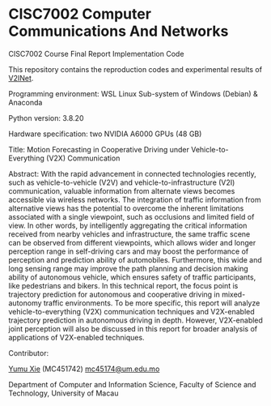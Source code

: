 # CISC7002 Computer Communications And Networks
CISC7002 Course Final Report Implementation Code

This repository contains the reproduction codes and experimental results of [V2INet](https://github.com/xichennn/V2I_trajectory_prediction).

Programming environment: WSL Linux Sub-system of Windows (Debian) & Anaconda

Python version: 3.8.20

Hardware specification: two NVIDIA A6000 GPUs (48 GB)

Title: Motion Forecasting in Cooperative Driving under Vehicle-to-Everything (V2X) Communication

Abstract: With the rapid advancement in connected technologies recently, such as vehicle-to-vehicle (V2V) and vehicle-to-infrastructure (V2I) communication, valuable information from alternate views becomes accessible via wireless networks. The integration of traffic information from alternative views has the potential to overcome the inherent limitations associated with a single viewpoint, such as occlusions and limited field of view. In other words, by intelligently aggregating the critical information received from nearby vehicles and infrastructure, the same traffic scene can be observed from different viewpoints, which allows wider and longer perception range in self-driving cars and may boost the performance of perception and prediction ability of automobiles. Furthermore, this wide and long sensing range may improve the path planning and decision making ability of autonomous vehicle, which ensures safety of traffic participants, like pedestrians and bikers. In this technical report, the focus point is trajectory prediction for autonomous and cooperative driving in mixed-autonomy traffic environments. To be more specific, this report will analyze vehicle-to-everything (V2X) communication techniques and V2X-enabled trajectory prediction in autonomous driving in depth. However, V2X-enabled joint perception will also be discussed in this report for broader analysis of applications of V2X-enabled techniques.

Contributor:

[Yumu Xie](https://github.com/mc451742) (MC451742) mc45174@um.edu.mo

Department of Computer and Information Science, Faculty of Science and Technology, University of Macau
